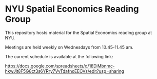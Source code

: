 # NYU Spatial Economics Reading Group
This repository hosts material for the Spatial Economics reading group at NYU.

Meetings are held weekly on Wednesdays from 10.45-11.45 am.

The current schedule is available at the following link:

https://docs.google.com/spreadsheets/d/18DiMbnmc-hkwJit8F5G8ct3s6YRry7VvTdafnoEEOVs/edit?usp=sharing
